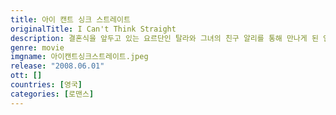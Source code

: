 ```yaml
---
title: 아이 캔트 싱크 스트레이트
originalTitle: I Can't Think Straight
description: 결혼식을 앞두고 있는 요르단인 탈라와 그녀의 친구 알리를 통해 만나게 된 인도계 영국인 레일라는 서로에게 호감을 느낀다. 결국 넘지 말아야할 선을 넘은 그녀들은 고민끝에 각자의 가족에게 털어 놓게 되는데...
genre: movie
imgname: 아이캔트싱크스트레이트.jpeg
release: "2008.06.01"
ott: []
countries: [영국]
categories: [로맨스]
---
```

